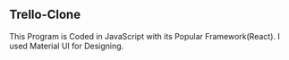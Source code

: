 ## Trello-Clone
This Program is Coded in JavaScript with its Popular Framework(React).
I used Material UI for Designing.

